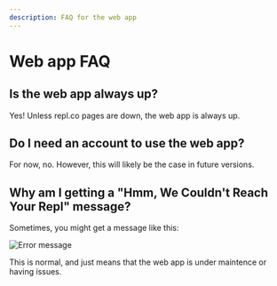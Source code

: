 ```yaml
---
description: FAQ for the web app
---
```


# Web app FAQ

## Is the web app always up?

Yes! Unless repl.co pages are down, the web app is always up.

## Do I need an account to use the web app?

For now, no. However, this will likely be the case in future versions.

## Why am I getting a "Hmm, We Couldn't Reach Your Repl" message?

Sometimes, you might get a message like this:

![Error message](https://u.cubeupload.com/thecoder876/image20210208120639.png)

This is normal, and just means that the web app is under maintence or having issues.
